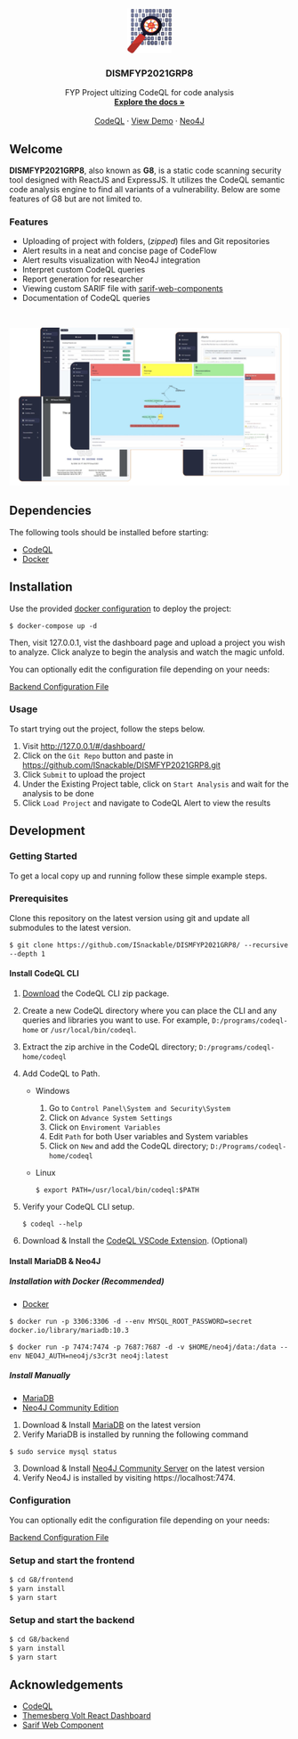 <br />
<p align="center">
  <a href="https://github.com/ISnackable/DISMFYP2021GRP8/">
    <img src="./G8/frontend/src/assets/img/g8-logo.png" alt="Logo" width="80" height="80">
  </a>

  <h3 align="center">DISMFYP2021GRP8</h3>

  <p align="center">
    FYP Project ultizing CodeQL for code analysis
    <br />
    <a href="https://github.com/ISnackable/DISMFYP2021GRP8/"><strong>Explore the docs »</strong></a>
    <br />
    <br />
    <a href="https://github.com/github/codeql">CodeQL</a>
    ·
    <a href="https://www.youtube.com/watch?v=Y6PjAaZKNYk">View Demo</a>
    ·
    <a href="https://neo4j.com/">Neo4J</a>
</p>

## Welcome

**DISMFYP2021GRP8**, also known as **G8**, is a static code scanning security tool designed with ReactJS and ExpressJS. It utilizes the CodeQL semantic code analysis engine to find all variants of a vulnerability. Below are some features of G8 but are not limited to.

### Features

- Uploading of project with folders, (_zipped_) files and Git repositories
- Alert results in a neat and concise page of CodeFlow
- Alert results visualization with Neo4J integration
- Interpret custom CodeQL queries
- Report generation for researcher
- Viewing custom SARIF file with [sarif-web-components](https://github.com/microsoft/sarif-web-component)
- Documentation of CodeQL queries

<br />

![G8 Pages](G8/frontend/src/assets/img/allphoto.png)

## Dependencies

The following tools should be installed before starting:

- [CodeQL](https://github.com/github/codeql)
- [Docker](https://www.docker.com/get-started)

## Installation

Use the provided [docker configuration](./G8/docker-compose.yml) to deploy the project:

```shell
$ docker-compose up -d
```

Then, visit 127.0.0.1, vist the dashboard page and upload a project you wish to analyze. Click analyze to begin the analysis and watch the magic unfold.

You can optionally edit the configuration file depending on your needs:

[Backend Configuration File](./G8/backend/config/index.js)

### Usage

To start trying out the project, follow the steps below.

1. Visit http://127.0.0.1/#/dashboard/
2. Click on the `Git Repo` button and paste in https://github.com/ISnackable/DISMFYP2021GRP8.git
3. Click `Submit` to upload the project
4. Under the Existing Project table, click on `Start Analysis` and wait for the analysis to be done
5. Click `Load Project` and navigate to CodeQL Alert to view the results

## Development

### Getting Started

To get a local copy up and running follow these simple example steps.

### Prerequisites

Clone this repository on the latest version using git and update all submodules to the latest version.

```shell
$ git clone https://github.com/ISnackable/DISMFYP2021GRP8/ --recursive --depth 1
```

#### Install CodeQL CLI

1. [Download](https://github.com/github/codeql-cli-binaries/releases) the CodeQL CLI zip package.
2. Create a new CodeQL directory where you can place the CLI and any queries and libraries you want to use. For example, `D:/programs/codeql-home` or `/usr/local/bin/codeql`.
3. Extract the zip archive in the CodeQL directory; `D:/programs/codeql-home/codeql`
4. Add CodeQL to Path.

   - Windows

     1. Go to `Control Panel\System and Security\System`
     2. Click on `Advance System Settings`
     3. Click on `Enviroment Variables`
     4. Edit `Path` for both User variables and System variables
     5. Click on `New` and add the CodeQL directory; `D:/Programs/codeql-home/codeql`

   - Linux

     ```shell
     $ export PATH=/usr/local/bin/codeql:$PATH
     ```

5. Verify your CodeQL CLI setup.

   ```shell
   $ codeql --help
   ```

6. Download & Install the [CodeQL VSCode Extension](https://marketplace.visualstudio.com/items?itemName=GitHub.vscode-codeql). (Optional)

#### Install MariaDB & Neo4J

##### Installation with Docker (Recommended)

- [Docker](https://www.docker.com/get-started)

```shell
$ docker run -p 3306:3306 -d --env MYSQL_ROOT_PASSWORD=secret docker.io/library/mariadb:10.3
```

```shell
$ docker run -p 7474:7474 -p 7687:7687 -d -v $HOME/neo4j/data:/data --env NEO4J_AUTH=neo4j/s3cr3t neo4j:latest
```

##### Install Manually

- [MariaDB](https://mariadb.org/download/)
- [Neo4J Community Edition](https://neo4j.com/download-center/#community)

1. Download & Install [MariaDB](https://mariadb.org/download/) on the latest version
2. Verify MariaDB is installed by running the following command

```shell
$ sudo service mysql status
```

3. Download & Install [Neo4J Community Server](https://neo4j.com/download-center/#community) on the latest version
4. Verify Neo4J is installed by visiting https://localhost:7474.

### Configuration

You can optionally edit the configuration file depending on your needs:

[Backend Configuration File](./G8/backend/config/index.js)

### Setup and start the frontend

```shell
$ cd G8/frontend
$ yarn install
$ yarn start
```

### Setup and start the backend

```shell
$ cd G8/backend
$ yarn install
$ yarn start
```

## Acknowledgements

- [CodeQL](https://github.com/github/codeql)
- [Themesberg Volt React Dashboard](https://github.com/themesberg/volt-react-dashboard)
- [Sarif Web Component](https://github.com/microsoft/sarif-web-component)
